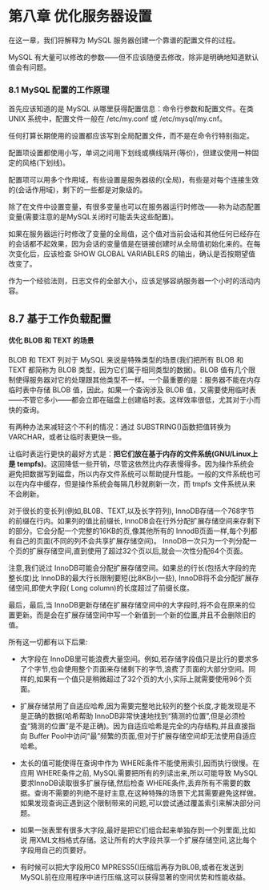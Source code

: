 # 第八章 优化服务器设置

在这一章，我们将解释为 MySQL 服务器创建一个靠谱的配置文件的过程。

MySQL 有大量可以修改的参数——但不应该随便去修改，除非是明确地知道默认值会有问题。

### 8.1 MySQL 配置的工作原理

首先应该知道的是 MySQL 从哪里获得配置信息：命令行参数和配置文件。在类 UNIX 系统中，配置文件一般在 /etc/my.conf 或 /etc/mysql/my.cnf。

任何打算长期使用的设置都应该写到全局配置文件，而不是在命令行特别指定。

配置项设置都使用小写，单词之间用下划线或横线隔开(等价)，但建议使用一种固定的风格(下划线)。

配置项可以用多个作用域，有些设置是服务器级的(全局)，有些是对每个连接生效的(会话作用域)，剩下的一些都是对象级的。

除了在文件中设置变量，有很多变量也可以在服务器运行时修改——称为动态配置变量(需要注意的是MySQL关闭时可能丢失这些配置)。

如果在服务器运行时修改了变量的全局值，这个值对当前会话和其他任何已经存在的会话都不起效果，因为会话的变量值是在链接创建时从全局值初始化来的。在每次变化后，应该检查 SHOW GLOBAL VARIABLERS 的输出，确认是否按期望值改变了。



作为一个经验法则，日志文件的全部大小，应该足够容纳服务器一个小时的活动内容。

## 8.7 基于工作负载配置

#### 优化 BLOB 和 TEXT 的场景

BLOB 和 TEXT 列对于 MySQL 来说是特殊类型的场景(我们把所有 BLOB 和 TEXT 都简称为 BLOB 类型，因为它们属于相同类型的数据)。BLOB 值有几个限制使得服务器对它的处理跟其他类型不一样。一个最重要的是：服务器不能在内存临时表中存储 BLOB 值，因此，如果一个查询涉及 BLOB 值，又需要使用临时表——不管它多小——都会立即在磁盘上创建临时表。这样效率很低，尤其对于小而快的查询。

有两种办法来减轻这个不利的情况：通过 SUBSTRING()函数把值转换为 VARCHAR，或者让临时表更快一些。

让临时表运行更快的最好方式是：**把它们放在基于内存的文件系统(GNU/Linux上是 tempfs)**。这回降低一些开销，尽管这依然比内存表慢得多。因为操作系统会避免把数据写到磁盘，所以内存文件系统可以帮助提升性能。一般的文件系统也可以在内存中缓存，但是操作系统会每隔几秒就刷新一次，而 tmpfs 文件系统从来不会刷新。

对于很长的变长列(例如,BL0B、TEXT,以及长字符列), InnoDB存储一个768字节的前缀在行内。如果列的值比前缀长, InnoDB会在行外分配扩展存储空间来存剩下的部分。它会分配一个完整的16KB的页,像其他所有的 InnodB页面一样,每个列都有自己的页面(不同的列不会共享扩展存储空间)。 InnoDB一次只为一个列分配一个页的扩展存储空间,直到使用了超过32个页以后,就会一次性分配64个页面。

注意,我们说过 InnoDB可能会分配扩展存储空间。如果总的行长(包括大字段的完整长度)比 InnoDB的最大行长限制要短(比8KB小一些), InnoDB将不会分配扩展存储空间,即使大字段( Long column)的长度超过了前缀长度。

最后，最后,当 InnoDB更新存储在扩展存储空间中的大字段时,将不会在原来的位置更新。而是会在扩展存储空间中写一个新值到一个新的位置,并且不会删除旧的值。

所有这一切都有以下后果:

* 大字段在 InnoDB里可能浪费大量空间。例如,若存储字段值只是比行的要求多了个字节,也会使用整个页面来存储剩下的字节,浪费了页面的大部分空间。同样的,如果有一个值只是稍微超过了32个页的大小,实际上就需要使用96个页面。

* 扩展存储禁用了自适应哈希,因为需要完整地比较列的整个长度,才能发现是不是正确的数据(哈希帮助 InnoDB非常快速地找到“猜测的位置”,但是必须检査“猜测的位置”是不是正确)。因为自适应哈希是完全的内存结构,并且直接指向 Buffer Pool中访问“最”频繁的页面,但对于扩展存储空间却无法使用自适应哈希。

* 太长的值可能使得在查询中作为 WHERE条件不能使用索引,因而执行很慢。在应用 WHERE条件之前, MySQL需要把所有的列读出来,所以可能导致 MySQL要求InnoDB读取很多扩展存储,然后检查 WHERE条件,丢弃所有不需要的数据。查询不需要的列绝不是好主意,在这种特殊的场景下尤其需要避免这样做。如果发现查询正遇到这个限制带来的问题,可以尝试通过覆盖索引来解决部分问题。

* 如果一张表里有很多大字段,最好是把它们组合起来单独存到一个列里面,比如说 用XML文档格式存储。这让所有的大字段共享一个扩展存储空间,这比每个字段用自己的页要好。

* 有时候可以把大字段用C0 MPRESS5()压缩后再存为BL0B,或者在发送到 MySQL前在应用程序中进行压缩,这可以获得显著的空间优势和性能收益。

  

